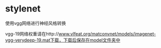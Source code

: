 # stylenet
使用vgg网络进行神经风格转换


vgg-19网络权重请在http://www.vlfeat.org/matconvnet/models/imagenet-vgg-verydeep-19.mat下载，下载后保存在model文件夹中
